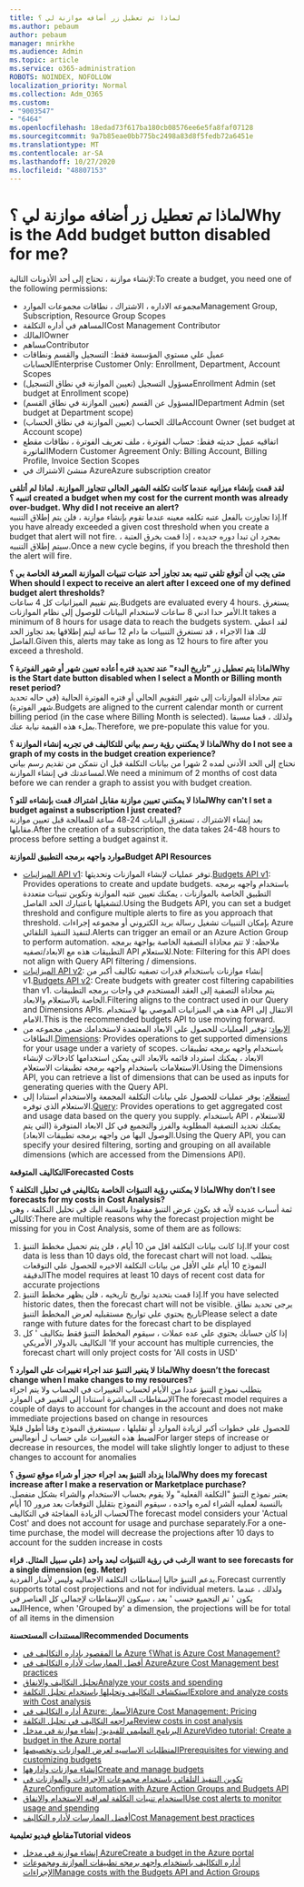 ```yaml
---
title: لماذا تم تعطيل زر أضافه موازنة لي ؟
ms.author: pebaum
author: pebaum
manager: mnirkhe
ms.audience: Admin
ms.topic: article
ms.service: o365-administration
ROBOTS: NOINDEX, NOFOLLOW
localization_priority: Normal
ms.collection: Adm_O365
ms.custom:
- "9003547"
- "6464"
ms.openlocfilehash: 18edad73f617ba180cb08576ee6e5fa8faf07128
ms.sourcegitcommit: 9a7b85eae0bb775bc2498a83d8f5fedb72a6451e
ms.translationtype: MT
ms.contentlocale: ar-SA
ms.lasthandoff: 10/27/2020
ms.locfileid: "48807153"
---
```

# <a name="why-is-the-add-budget-button-disabled-for-me"></a><span data-ttu-id="879d3-102">لماذا تم تعطيل زر أضافه موازنة لي ؟</span><span class="sxs-lookup"><span data-stu-id="879d3-102">Why is the Add budget button disabled for me?</span></span>

<span data-ttu-id="879d3-103">لإنشاء موازنة ، تحتاج إلى أحد الأذونات التالية:</span><span class="sxs-lookup"><span data-stu-id="879d3-103">To create a budget, you need one of the following permissions:</span></span>

- <span data-ttu-id="879d3-104">مجموعه الاداره ، الاشتراك ، نطاقات مجموعات الموارد</span><span class="sxs-lookup"><span data-stu-id="879d3-104">Management Group, Subscription, Resource Group Scopes</span></span>
- <span data-ttu-id="879d3-105">المساهم في أداره التكلفة</span><span class="sxs-lookup"><span data-stu-id="879d3-105">Cost Management Contributor</span></span>
- <span data-ttu-id="879d3-106">المالك</span><span class="sxs-lookup"><span data-stu-id="879d3-106">Owner</span></span>
- <span data-ttu-id="879d3-107">مساهم</span><span class="sxs-lookup"><span data-stu-id="879d3-107">Contributor</span></span>
- <span data-ttu-id="879d3-108">عميل علي مستوي المؤسسة فقط: التسجيل والقسم ونطاقات الحسابات</span><span class="sxs-lookup"><span data-stu-id="879d3-108">Enterprise Customer Only: Enrollment, Department, Account Scopes</span></span>
- <span data-ttu-id="879d3-109">مسؤول التسجيل (تعيين الموازنة في نطاق التسجيل)</span><span class="sxs-lookup"><span data-stu-id="879d3-109">Enrollment Admin (set budget at Enrollment scope)</span></span>
- <span data-ttu-id="879d3-110">المسؤول عن القسم (تعيين الموازنة في نطاق القسم)</span><span class="sxs-lookup"><span data-stu-id="879d3-110">Department Admin (set budget at Department scope)</span></span>
- <span data-ttu-id="879d3-111">مالك الحساب (تعيين الموازنة في نطاق الحساب)</span><span class="sxs-lookup"><span data-stu-id="879d3-111">Account Owner (set budget at Account scope)</span></span>
- <span data-ttu-id="879d3-112">اتفاقيه عميل حديثه فقط: حساب الفوترة ، ملف تعريف الفوترة ، نطاقات مقطع الفاتورة</span><span class="sxs-lookup"><span data-stu-id="879d3-112">Modern Customer Agreement Only: Billing Account, Billing Profile, Invoice Section Scopes</span></span>
- <span data-ttu-id="879d3-113">منشئ الاشتراك في Azure</span><span class="sxs-lookup"><span data-stu-id="879d3-113">Azure subscription creator</span></span>

<span data-ttu-id="879d3-114">**لقد قمت بإنشاء ميزانيه عندما كانت تكلفه الشهر الحالي تتجاوز الموازنة. لماذا لم أتلقى تنبيه ؟**</span><span class="sxs-lookup"><span data-stu-id="879d3-114">**I created a budget when my cost for the current month was already over-budget. Why did I not receive an alert?**</span></span>  
<span data-ttu-id="879d3-115">إذا تجاوزت بالفعل عتبه تكلفه معينه عندما تقوم بإنشاء موازنة ، فلن يتم إطلاق التنبيه.</span><span class="sxs-lookup"><span data-stu-id="879d3-115">If you have already exceeded a given cost threshold when you create a budget that alert will not fire.</span></span> <span data-ttu-id="879d3-116">بمجرد ان تبدا دوره جديده ، إذا قمت بخرق العتبة ، سيتم إطلاق التنبيه.</span><span class="sxs-lookup"><span data-stu-id="879d3-116">Once a new cycle begins, if you breach the threshold then the alert will fire.</span></span>

<span data-ttu-id="879d3-117">**متى يجب ان أتوقع تلقي تنبيه بعد تجاوز أحد عتبات تنبيات الموازنة المعرفة الخاصة بي ؟**</span><span class="sxs-lookup"><span data-stu-id="879d3-117">**When should I expect to receive an alert after I exceed one of my defined budget alert thresholds?**</span></span>  
<span data-ttu-id="879d3-118">يتم تقييم الميزانيات كل 4 ساعات.</span><span class="sxs-lookup"><span data-stu-id="879d3-118">Budgets are evaluated every 4 hours.</span></span> <span data-ttu-id="879d3-119">يستغرق الأمر حدا ادني 8 ساعات لاستخدام البيانات للوصول إلى نظام الموازنات.</span><span class="sxs-lookup"><span data-stu-id="879d3-119">It takes a minimum of 8 hours for usage data to reach the budgets system.</span></span> <span data-ttu-id="879d3-120">لقد اعطي لك هذا الاجراء ، قد تستغرق التنبيات ما دام 12 ساعة ليتم إطلاقها بعد تجاوز الحد الفاصل.</span><span class="sxs-lookup"><span data-stu-id="879d3-120">Given this, alerts may take as long as 12 hours to fire after you exceed a threshold.</span></span>

<span data-ttu-id="879d3-121">**لماذا يتم تعطيل زر "تاريخ البدء" عند تحديد فتره أعاده تعيين شهر أو شهر الفوترة ؟**</span><span class="sxs-lookup"><span data-stu-id="879d3-121">**Why is the Start date button disabled when I select a Month or Billing month reset period?**</span></span>  
<span data-ttu-id="879d3-122">تتم محاذاة الموازنات إلى شهر التقويم الحالي أو فتره الفوترة الحالية (في حاله تحديد شهر الفوترة).</span><span class="sxs-lookup"><span data-stu-id="879d3-122">Budgets are aligned to the current calendar month or current billing period (in the case where Billing Month is selected).</span></span> <span data-ttu-id="879d3-123">ولذلك ، قمنا مسبقا بملء هذه القيمة نيابة عنك.</span><span class="sxs-lookup"><span data-stu-id="879d3-123">Therefore, we pre-populate this value for you.</span></span>

<span data-ttu-id="879d3-124">**لماذا لا يمكنني رؤية رسم بياني للتكاليف في تجربه إنشاء الموازنة ؟**</span><span class="sxs-lookup"><span data-stu-id="879d3-124">**Why do I not see a graph of my costs in the budget creation experience?**</span></span>  
<span data-ttu-id="879d3-125">نحتاج إلى الحد الأدنى لمده 2 شهرا من بيانات التكلفة قبل ان نتمكن من تقديم رسم بياني لمساعدتك في إنشاء الموازنة.</span><span class="sxs-lookup"><span data-stu-id="879d3-125">We need a minimum of 2 months of cost data before we can render a graph to assist you with budget creation.</span></span>

<span data-ttu-id="879d3-126">**لماذا لا يمكنني تعيين موازنة مقابل اشتراك قمت بإنشاءه للتو ؟**</span><span class="sxs-lookup"><span data-stu-id="879d3-126">**Why can't I set a budget against a subscription I just created?**</span></span>  
<span data-ttu-id="879d3-127">بعد إنشاء الاشتراك ، تستغرق البيانات 24-48 ساعة للمعالجة قبل تعيين موازنة مقابلها.</span><span class="sxs-lookup"><span data-stu-id="879d3-127">After the creation of a subscription, the data takes 24-48 hours to process before setting a budget against it.</span></span>

<span data-ttu-id="879d3-128">**موارد واجهه برمجه التطبيق للموازنة**</span><span class="sxs-lookup"><span data-stu-id="879d3-128">**Budget API Resources**</span></span>

- <span data-ttu-id="879d3-129">[الميزانيات API v1](https://docs.microsoft.com/rest/api/consumption/budgets?WT.mc_id=Portal-Microsoft_Azure_Support): توفر عمليات لإنشاء الموازنات وتحديثها.</span><span class="sxs-lookup"><span data-stu-id="879d3-129">[Budgets API v1](https://docs.microsoft.com/rest/api/consumption/budgets?WT.mc_id=Portal-Microsoft_Azure_Support): Provides operations to create and update budgets.</span></span> <span data-ttu-id="879d3-130">باستخدام واجهه برمجه التطبيق الخاصة بالموازنات ، يمكنك تعيين عتبه الموازنة وتكوين تنبيات متعددة لتشغيلها باعتبارك الحد الفاصل.</span><span class="sxs-lookup"><span data-stu-id="879d3-130">Using the Budgets API, you can set a budget threshold and configure multiple alerts to fire as you approach that threshold.</span></span> <span data-ttu-id="879d3-131">بإمكان التنبيات تشغيل رسالة بريد الكتروني أو مجموعه إجراءات Azure لتنفيذ التنفيذ التلقائي.</span><span class="sxs-lookup"><span data-stu-id="879d3-131">Alerts can trigger an email or an Azure Action Group to perform automation.</span></span> <span data-ttu-id="879d3-132">ملاحظه: لا تتم محاذاة التصفية الخاصة بواجهة برمجه التطبيقات هذه مع الابعاد/تصفيه API للاستعلام.</span><span class="sxs-lookup"><span data-stu-id="879d3-132">Note: Filtering for this API does not align with Query API filtering / dimensions.</span></span>
- <span data-ttu-id="879d3-133">[الميزانيات API v2](https://github.com/Azure/azure-rest-api-specs/blob/master/specification/cost-management/resource-manager/Microsoft.CostManagement/preview/2019-04-01-preview/examples/CreateOrUpdateBudget.json): إنشاء موازنات باستخدام قدرات تصفيه تكاليف أكبر من v1.</span><span class="sxs-lookup"><span data-stu-id="879d3-133">[Budgets API v2](https://github.com/Azure/azure-rest-api-specs/blob/master/specification/cost-management/resource-manager/Microsoft.CostManagement/preview/2019-04-01-preview/examples/CreateOrUpdateBudget.json): Create budgets with greater cost filtering capabilities than v1.</span></span> <span data-ttu-id="879d3-134">يتم محاذاة التصفية إلى العقد المستخدم في واجات برمجه التطبيقات الخاصة بالاستعلام والابعاد.</span><span class="sxs-lookup"><span data-stu-id="879d3-134">Filtering aligns to the contract used in our Query and Dimensions APIs.</span></span> <span data-ttu-id="879d3-135">هذه هي الميزانيات الموصي بها لاستخدام API الانتقال إلى الامام.</span><span class="sxs-lookup"><span data-stu-id="879d3-135">This is the recommended budgets API to use moving forward.</span></span>
- <span data-ttu-id="879d3-136">[الابعاد](https://docs.microsoft.com/rest/api/cost-management/dimensions?WT.mc_id=Portal-Microsoft_Azure_Support): توفير العمليات للحصول علي الابعاد المعتمدة لاستخدامك ضمن مجموعه من النطاقات.</span><span class="sxs-lookup"><span data-stu-id="879d3-136">[Dimensions](https://docs.microsoft.com/rest/api/cost-management/dimensions?WT.mc_id=Portal-Microsoft_Azure_Support): Provides operations to get supported dimensions for your usage under a variety of scopes.</span></span> <span data-ttu-id="879d3-137">باستخدام واجهه برمجه تطبيقات الابعاد ، يمكنك استرداد قائمه بالابعاد التي يمكن استخدامها كادخالات لإنشاء الاستعلامات باستخدام واجهه برمجه تطبيقات الاستعلام.</span><span class="sxs-lookup"><span data-stu-id="879d3-137">Using the Dimensions API, you can retrieve a list of dimensions that can be used as inputs for generating queries with the Query API.</span></span>
- <span data-ttu-id="879d3-138">[استعلام](https://docs.microsoft.com/rest/api/cost-management/query?WT.mc_id=Portal-Microsoft_Azure_Support): يوفر عمليات للحصول علي بيانات التكلفة المجمعة والاستخدام استنادا إلى الاستعلام الذي توفره.</span><span class="sxs-lookup"><span data-stu-id="879d3-138">[Query](https://docs.microsoft.com/rest/api/cost-management/query?WT.mc_id=Portal-Microsoft_Azure_Support): Provides operations to get aggregated cost and usage data based on the query you supply.</span></span> <span data-ttu-id="879d3-139">باستخدام API للاستعلام ، يمكنك تحديد التصفية المطلوبة والفرز والتجميع في كل الابعاد المتوفرة (التي يتم الوصول اليها من واجهه برمجه تطبيقات الابعاد).</span><span class="sxs-lookup"><span data-stu-id="879d3-139">Using the Query API, you can specify your desired filtering, sorting and grouping on all available dimensions (which are accessed from the Dimensions API).</span></span>

<span data-ttu-id="879d3-140">**التكاليف المتوقعة**</span><span class="sxs-lookup"><span data-stu-id="879d3-140">**Forecasted Costs**</span></span>

<span data-ttu-id="879d3-141">**لماذا لا يمكنني رؤية التنبؤات الخاصة بتكاليفي في تحليل التكلفة ؟**</span><span class="sxs-lookup"><span data-stu-id="879d3-141">**Why don’t I see forecasts for my costs in Cost Analysis?**</span></span>  
<span data-ttu-id="879d3-142">ثمة أسباب عديده لأنه قد يكون عرض التنبؤ مفقودا بالنسبة اليك في تحليل التكلفة ، وهي كالتالي:</span><span class="sxs-lookup"><span data-stu-id="879d3-142">There are multiple reasons why the forecast projection might be missing for you in Cost Analysis, some of them are as follows:</span></span>

1. <span data-ttu-id="879d3-143">إذا كانت بيانات التكلفة اقل من 10 أيام ، فلن يتم تحميل مخطط التنبؤ.</span><span class="sxs-lookup"><span data-stu-id="879d3-143">If your cost data is less than 10 days old, the forecast chart will not load.</span></span> <span data-ttu-id="879d3-144">يتطلب النموذج 10 أيام علي الأقل من بيانات التكلفة الاخيره للحصول علي التوقعات الدقيقة</span><span class="sxs-lookup"><span data-stu-id="879d3-144">The model requires at least 10 days of recent cost data for accurate projections</span></span>
2. <span data-ttu-id="879d3-145">إذا قمت بتحديد تواريخ تاريخيه ، فلن يظهر مخطط التنبؤ.</span><span class="sxs-lookup"><span data-stu-id="879d3-145">If you have selected historic dates, then the forecast chart will not be visible.</span></span> <span data-ttu-id="879d3-146">يرجى تحديد نطاق تاريخ يحتوي علي تواريخ مستقبليه لعرض المخطط التنبؤ</span><span class="sxs-lookup"><span data-stu-id="879d3-146">Please select a date range with future dates for the forecast chart to be displayed</span></span>
3. <span data-ttu-id="879d3-147">إذا كان حسابك يحتوي علي عده عملات ، سيقوم المخطط التنبؤ فقط بتكاليف ' كل التكاليف بالدولار الأمريكي '</span><span class="sxs-lookup"><span data-stu-id="879d3-147">If your account has multiple currencies, the forecast chart will only project costs for 'All costs in USD'</span></span>

<span data-ttu-id="879d3-148">**لماذا لا يتغير التنبؤ عند اجراء تغييرات علي الموارد ؟**</span><span class="sxs-lookup"><span data-stu-id="879d3-148">**Why doesn’t the forecast change when I make changes to my resources?**</span></span>  
<span data-ttu-id="879d3-149">يتطلب نموذج التنبؤ عددا من الأيام لحساب التغييرات في الحساب ولا يتم اجراء الإسقاطات المباشرة استنادا إلى التغيير في الموارد</span><span class="sxs-lookup"><span data-stu-id="879d3-149">The forecast model requires a couple of days to account for changes in the account and does not make immediate projections based on change in resources</span></span>  
<span data-ttu-id="879d3-150">للحصول علي خطوات أكبر لزيادة الموارد أو تقليلها ، سيستغرق النموذج وقتا أطول قليلا لضبط هذه التغييرات علي حساب ل أنوماليس</span><span class="sxs-lookup"><span data-stu-id="879d3-150">For larger steps of increase or decrease in resources, the model will take slightly longer to adjust to these changes to account for anomalies</span></span>

<span data-ttu-id="879d3-151">**لماذا يزداد التنبؤ بعد اجراء حجز أو شراء موقع تسوق ؟**</span><span class="sxs-lookup"><span data-stu-id="879d3-151">**Why does my forecast increase after I make a reservation or Marketplace purchase?**</span></span>  
<span data-ttu-id="879d3-152">يعتبر نموذج التنبؤ "التكلفة الفعلية" ولا يقوم بحساب الاستخدام والشراء بشكل منفصل. بالنسبة لعمليه الشراء لمره واحده ، سيقوم النموذج بتقليل التوقعات بعد مرور 10 أيام لحساب الزيادة المفاجئة في التكاليف</span><span class="sxs-lookup"><span data-stu-id="879d3-152">The forecast model considers your 'Actual Cost' and does not account for usage and purchase separately.For a one-time purchase, the model will decrease the projections after 10 days to account for the sudden increase in costs</span></span>

<span data-ttu-id="879d3-153">**ارغب في رؤية التنبؤات لبعد واحد (علي سبيل المثال. قراء**</span><span class="sxs-lookup"><span data-stu-id="879d3-153">**I want to see forecasts for a single dimension (eg. Meter)**</span></span>  
<span data-ttu-id="879d3-154">يدعم التنبؤ حاليا إسقاطات التكلفة الاجماليه وليس لأمتار الفردية.</span><span class="sxs-lookup"><span data-stu-id="879d3-154">Forecast currently supports total cost projections and not for individual meters.</span></span> <span data-ttu-id="879d3-155">ولذلك ، عندما يكون ' تم التجميع حسب ' بعد ، سيكون الإسقاطات لإجمالي كل العناصر في البعد</span><span class="sxs-lookup"><span data-stu-id="879d3-155">Hence, when 'Grouped by' a dimension, the projections will be for total of all items in the dimension</span></span>

<span data-ttu-id="879d3-156">**المستندات المستحسنة**</span><span class="sxs-lookup"><span data-stu-id="879d3-156">**Recommended Documents**</span></span>

- [<span data-ttu-id="879d3-157">ما المقصود باداره التكاليف في Azure ؟</span><span class="sxs-lookup"><span data-stu-id="879d3-157">What is Azure Cost Management?</span></span>](https://docs.microsoft.com/azure/cost-management/overview-cost-mgt?WT.mc_id=Portal-Microsoft_Azure_Support)
- [<span data-ttu-id="879d3-158">أفضل الممارسات لأداره التكاليف في Azure</span><span class="sxs-lookup"><span data-stu-id="879d3-158">Azure Cost Management best practices</span></span>](https://docs.microsoft.com/azure/cost-management/cost-mgt-best-practices?WT.mc_id=Portal-Microsoft_Azure_Support)
- [<span data-ttu-id="879d3-159">تحليل التكاليف والانفاق</span><span class="sxs-lookup"><span data-stu-id="879d3-159">Analyze your costs and spending</span></span>](https://docs.microsoft.com/azure/cost-management/quick-acm-cost-analysis?WT.mc_id=Portal-Microsoft_Azure_Support)
- [<span data-ttu-id="879d3-160">استكشاف التكاليف وتحليلها باستخدام تحليل التكلفة</span><span class="sxs-lookup"><span data-stu-id="879d3-160">Explore and analyze costs with Cost analysis</span></span>](https://docs.microsoft.com/azure/cost-management/quick-acm-cost-analysis?WT.mc_id=Portal-Microsoft_Azure_Support)
- [<span data-ttu-id="879d3-161">أداره التكاليف في Azure: الأسعار</span><span class="sxs-lookup"><span data-stu-id="879d3-161">Azure Cost Management: Pricing</span></span>](https://azure.microsoft.com/services/cost-management/#pricing)
- [<span data-ttu-id="879d3-162">مراجعه التكاليف في تحليل التكلفة</span><span class="sxs-lookup"><span data-stu-id="879d3-162">Review costs in cost analysis</span></span>](https://docs.microsoft.com/azure/cost-management-billing/costs/quick-acm-cost-analysis?WT.mc_id=Portal-Microsoft_Azure_Support#review-costs-in-cost-analysis)
- [<span data-ttu-id="879d3-163">البرنامج التعليمي للفيديو: إنشاء موازنة في مدخل Azure</span><span class="sxs-lookup"><span data-stu-id="879d3-163">Video tutorial: Create a budget in the Azure portal</span></span>](https://www.youtube.com/watch?v=ExIVG_Gr45A&t=4s)
- [<span data-ttu-id="879d3-164">المتطلبات الاساسيه لعرض الموازنات وتخصيصها</span><span class="sxs-lookup"><span data-stu-id="879d3-164">Prerequisites for viewing and customizing budgets</span></span>](https://docs.microsoft.com/azure/cost-management-billing/costs/tutorial-acm-create-budgets?WT.mc_id=Portal-Microsoft_Azure_Support#prerequisites)
- [<span data-ttu-id="879d3-165">إنشاء موازنات وأدارهها</span><span class="sxs-lookup"><span data-stu-id="879d3-165">Create and manage budgets</span></span>](https://docs.microsoft.com/azure/cost-management-billing/costs/tutorial-acm-create-budgets?WT.mc_id=Portal-Microsoft_Azure_Support#create-a-budget-in-the-azure-portal)
- [<span data-ttu-id="879d3-166">تكوين التنفيذ التلقائي باستخدام مجموعات الإجراءات والموازنات في Azure</span><span class="sxs-lookup"><span data-stu-id="879d3-166">Configure automation with Azure Action Groups and Budgets API</span></span>](https://docs.microsoft.com/azure/cost-management/tutorial-acm-create-budgets?WT.mc_id=Portal-Microsoft_Azure_Support#trigger-an-action-group)
- [<span data-ttu-id="879d3-167">استخدام تنبيات التكلفة لمراقبه الاستخدام والانفاق</span><span class="sxs-lookup"><span data-stu-id="879d3-167">Use cost alerts to monitor usage and spending</span></span>](https://docs.microsoft.com/azure/cost-management/cost-mgt-alerts-monitor-usage-spending?WT.mc_id=Portal-Microsoft_Azure_Support)
- [<span data-ttu-id="879d3-168">أفضل الممارسات لأداره التكاليف</span><span class="sxs-lookup"><span data-stu-id="879d3-168">Cost Management best practices</span></span>](https://docs.microsoft.com/azure/cost-management/cost-mgt-best-practices?WT.mc_id=Portal-Microsoft_Azure_Support)  

<span data-ttu-id="879d3-169">**مقاطع فيديو تعليمية**</span><span class="sxs-lookup"><span data-stu-id="879d3-169">**Tutorial videos**</span></span>

- [<span data-ttu-id="879d3-170">إنشاء موازنة في مدخل Azure</span><span class="sxs-lookup"><span data-stu-id="879d3-170">Create a budget in the Azure portal</span></span>](https://go.microsoft.com/fwlink/?linkid=2146761)
- [<span data-ttu-id="879d3-171">أداره التكاليف باستخدام واجهه برمجه تطبيقات الموازنة ومجموعات الإجراءات</span><span class="sxs-lookup"><span data-stu-id="879d3-171">Manage costs with the Budgets API and Action Groups</span></span>](https://go.microsoft.com/fwlink/?linkid=2147038)